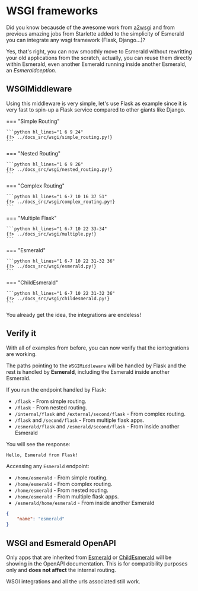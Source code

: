 # WSGI frameworks

Did you know becausde of the awesome work from [a2wsgi](https://github.com/abersheeran/a2wsgi) and from previous
amazing jobs from Starlette added to the simplicity of Esmerald you can integrate any wsgi
framework (Flask, Django...)?

Yes, that's right, you can now smoothly move to Esmerald without rewritting your old applications from the scratch,
actually, you can reuse them directly within Esmerald, even another Esmerald running inside another Esmerald,
an *Esmeraldception*.

## WSGIMiddleware

Using this middleware is very simple, let's use Flask as example since it is very fast to spin-up a Flask service
compared to other giants like Django.

=== "Simple Routing"

    ```python hl_lines="1 6 9 24"
    {!> ../docs_src/wsgi/simple_routing.py!}
    ```

=== "Nested Routing"

    ```python hl_lines="1 6 9 26"
    {!> ../docs_src/wsgi/nested_routing.py!}
    ```

=== "Complex Routing"

    ```python hl_lines="1 6-7 10 16 37 51"
    {!> ../docs_src/wsgi/complex_routing.py!}
    ```

=== "Multiple Flask"

    ```python hl_lines="1 6-7 10 22 33-34"
    {!> ../docs_src/wsgi/multiple.py!}
    ```

=== "Esmerald"

    ```python hl_lines="1 6-7 10 22 31-32 36" 
    {!> ../docs_src/wsgi/esmerald.py!}
    ```

=== "ChildEsmerald"

    ```python hl_lines="1 6-7 10 22 31-32 36" 
    {!> ../docs_src/wsgi/childesmerald.py!}
    ```

You already get the idea, the integrations are endeless!

## Verify it

With all of examples from before, you can now verify that the iontegrations are working.

The paths pointing to the `WSGIMiddleware` will be handled by Flask and the rest is handled by **Esmerald**,
including the Esmerald inside another Esmerald.

If you run the endpoint handled by Flask:

* `/flask` - From simple routing.
* `/flask` - From nested routing.
* `/internal/flask` and `/external/second/flask` - From complex routing.
* `/flask` and `/second/flask` - From multiple flask apps.
* `/esmerald/flask` and `/esmerald/second/flask` - From inside another Esmerald

You will see the response:

```shell
Hello, Esmerald from Flask!
```

Accessing any `Esmerald` endpoint:

* `/home/esmerald` - From simple routing.
* `/home/esmerald` - From complex routing.
* `/home/esmerald` - From nested routing.
* `/home/esmerald` - From multiple flask apps.
* `/esmerald/home/esmerald` - From inside another Esmerald

```json
{
    "name": "esmerald"
}
```

## WSGI and Esmerald OpenAPI

Only apps that are inherited from [Esmerald](./application/applications.md)
or [ChildEsmerald](./routing/router.md#child-esmerald-application) will be showing
in the OpenAPI documentation. This is for compatibility purposes only and **does not affect** the internal
routing.

WSGI integrations and all the urls associated still work.
